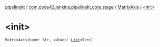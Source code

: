 [pipelinekt](../../index.md) / [com.code42.jenkins.pipelinekt.core.stage](../index.md) / [MatrixAxis](index.md) / [&lt;init&gt;](./-init-.md)

# &lt;init&gt;

`MatrixAxis(name: Str, values: `[`List`](https://kotlinlang.org/api/latest/jvm/stdlib/kotlin.collections/-list/index.html)`<Str>)`